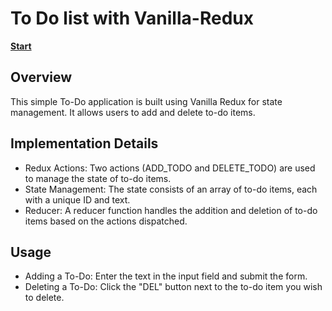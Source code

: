 # To Do list with Vanilla-Redux

**[Start](https://hwahyeon.github.io/redux-js-todolist/)**

## Overview
This simple To-Do application is built using Vanilla Redux for state management. It allows users to add and delete to-do items.

## Implementation Details
- Redux Actions: Two actions (ADD_TODO and DELETE_TODO) are used to manage the state of to-do items.
- State Management: The state consists of an array of to-do items, each with a unique ID and text.
- Reducer: A reducer function handles the addition and deletion of to-do items based on the actions dispatched.

## Usage
- Adding a To-Do: Enter the text in the input field and submit the form.
- Deleting a To-Do: Click the "DEL" button next to the to-do item you wish to delete.
